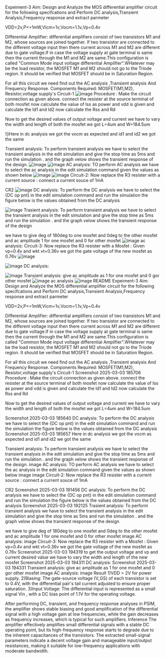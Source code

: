 Expeiment-3 Aim: Design and Analyze the MOS differential amplifier circuit for the following specifcations and Perform DC analysis,Transient Analysis,Frequency response and extract parmeter

VDD=2v,P<=1mW,Vicm=1v,Vocm=1.1v,Vp=0.4v

Differential Amplifier: differential amplifiers consist of two transistors M1 and M2, whose sources are joined together. If two transistor are connected to the different voltage input then there current across M1 and M2 are different due to gate voltage.If in case the voltage supply at gate terminal is same then the current through the M1 and M2 are same.This configuration is called "Common Mode input voltage differential Amplifier".WHatever may be the load resistor, the MOSFET M1 and M2 should not go to the Triode region. It should be verified that MOSFET should be in Saturation Region.

For all this circuit we need find out the AC analysis ,Transient analysis And Frequency Response. Components Required: MOSFET(M1,M2), Resistor,voltage supply's Circuit-1
![image](https://github.com/user-attachments/assets/7d1ba1b0-648e-42ec-bff8-acc0112e59d3)
Procedure : Make the circuit connection as given above. connect the resister at the source terminal of both mosfet now calculate the value of Iss as power and vdd is given and calculate the Id1 and Id2 now calculate the Rss and Rd

Now to get the desired values of output voltage and current we have to vary the width and length of both the mosfet we got L=4um and W=184.5um

![iHere in dc analysis we got the vocm as expected and id1 and id2 we got the same

Transient analysis: To perform transient analysis we have to select the transient analysis in the edit simulation and give the stop time as 5ms and run the simulation . and the graph velow shows the transient response of the design.
![image](https://github.com/user-attachments/assets/e3575761-0316-436b-87b7-f74aea229e5a)
![image](https://github.com/user-attachments/assets/909f5026-ba49-4a02-91a8-0090cd33f45e)
AC analysis: TO perform AC analysis we have to select the ac analysis in the edit simulation command given the values as shown below
![image](https://github.com/user-attachments/assets/98709ff0-c1d6-4a4b-96a7-3a3b5653216f)
![image](https://github.com/user-attachments/assets/e0e01084-8d0b-4af4-8902-d3fcf4ff6c41)
Circuit-2: Now replace the R3 resister with a current source : connect a current souce of 1mA

CR2
![image](https://github.com/user-attachments/assets/1033badf-26a2-453f-b21d-5f694c9b75d6)
DC analysis: To perform the DC analysis we have to select the {DC op pnt} in the edit simulation command and run the simulation the figure below is the values obtained from the DC analysis

![image](https://github.com/user-attachments/assets/06e7d777-3bd1-4a07-ab77-c3cd067a9ce7)
Trasient analysis: To perform transient analysis we have to select the transient analysis in the edit simulation and give the stop time as 5ms and run the simulation . and the graph velow shows the transient response of the design

we have to give deg of 180deg to one mosfet and 0deg to the other mosfet and ac amplitude 1 for one mosfet and 0 for other mosfet
![image](https://github.com/user-attachments/assets/023e0960-e6ac-494e-b1e4-31f2289771f1)
ac analysis:
Circuit-3: Now replace the R3 resister with a Mosfet : Given vp=0.4v and wkt vt=0.36v we got the gate voltage of the new mosfet as 0.76v 
![image](https://github.com/user-attachments/assets/11b8db66-4344-4c20-a072-6509811ca9ef)

![image](https://github.com/user-attachments/assets/45b9603f-a70c-46ad-98cf-517b9399fc29)
DC analysis:

![image](https://github.com/user-attachments/assets/27c9b195-99bb-47d4-8bbb-96351f0e997f)
Transient analysis: give ac amplitude as 1 for one mosfet and 0 gor other mosfet
![image](https://github.com/user-attachments/assets/22f47f89-e3d5-4bd8-b47c-426330841343)
ac analysis
![image](https://github.com/user-attachments/assets/b98ba704-f772-4f8f-a2b3-e108ab68cb02)
README
Expeiment-3 Aim: Design and Analyze the MOS differential amplifier circuit for the following specifcations and Perform DC analysis,Transient Analysis,Frequency response and extract parmeter

VDD=2v,P<=1mW,Vicm=1v,Vocm=1.1v,Vp=0.4v

Differential Amplifier: differential amplifiers consist of two transistors M1 and M2, whose sources are joined together. If two transistor are connected to the different voltage input then there current across M1 and M2 are different due to gate voltage.If in case the voltage supply at gate terminal is same then the current through the M1 and M2 are same.This configuration is called "Common Mode input voltage differential Amplifier".WHatever may be the load resistor, the MOSFET M1 and M2 should not go to the Triode region. It should be verified that MOSFET should be in Saturation Region.

For all this circuit we need find out the AC analysis ,Transient analysis And Frequency Response. Components Required: MOSFET(M1,M2), Resistor,voltage supply's Circuit-1 Screenshot 2025-03-03 185706 Procedure : Make the circuit connection as given above. connect the resister at the source terminal of both mosfet now calculate the value of Iss as power and vdd is given and calculate the Id1 and Id2 now calculate the Rss and Rd

Now to get the desired values of output voltage and current we have to vary the width and length of both the mosfet we got L=4um and W=184.5um

Screenshot 2025-03-03 185640 DC analysis: To perform the DC analysis we have to select the {DC op pnt} in the edit simulation command and run the simulation the figure below is the values obtained from the DC analysis Screenshot 2025-03-03 185657 Here in dc analysis we got the vocm as expected and id1 and id2 we got the same

Transient analysis: To perform transient analysis we have to select the transient analysis in the edit simulation and give the stop time as 5ms and run the simulation . and the graph velow shows the transient response of the design. image AC analysis: TO perform AC analysis we have to select the ac analysis in the edit simulation command given the values as shown below image image Circuit-2: Now replace the R3 resister with a current source : connect a current souce of 1mA

CR2 Screenshot 2025-03-03 191456 DC analysis: To perform the DC analysis we have to select the {DC op pnt} in the edit simulation command and run the simulation the figure below is the values obtained from the DC analysis Screenshot 2025-03-03 192125 Trasient analysis: To perform transient analysis we have to select the transient analysis in the edit simulation and give the stop time as 5ms and run the simulation . and the graph velow shows the transient response of the design

we have to give deg of 180deg to one mosfet and 0deg to the other mosfet and ac amplitude 1 for one mosfet and 0 for other mosfet image AC analysis: image Circuit-3: Now replace the R3 resister with a Mosfet : Given vp=0.4v and wkt vt=0.36v we got the gate voltage of the new mosfet as 0.76v Screenshot 2025-03-03 194319 to get the output voltage and vp and current desired value we have to vary the width and length of the new mosfet Screenshot 2025-03-03 194311 DC analysis: Screenshot 2025-03-03 194331 Transient analysis: give ac amplitude as 1 for one mosfet and 0 gor other mosfet image AC analysis: image Result 1)VDD = 2V for power supply. 2)Biasing: The gate-source voltage (V_GS) of each transistor is set to 0.4V, with the differential pair's tail current adjusted to ensure proper saturation. 3)Input Voltage: The differential input is represented as a small signal Vin , with a DC bias point of 1.1V for the operating voltage.

After performing DC, transient, and frequency response analyses in PSIM, the amplifier shows stable biasing and good amplification of the differential signal with a high voltage gain at low frequencies, while the gain decreases as frequency increases, which is typical for such amplifiers. Inference The amplifier effectively amplifies small differential signals with a stable DC operating point, but its high-frequency response starts to degrade due to the inherent capacitances of the transistors. The extracted small-signal parameters indicate a decent voltage gain and manageable input/output resistances, making it suitable for low-frequency applications with moderate bandwidth.




